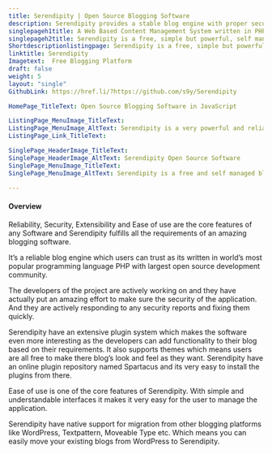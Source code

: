 ```yaml
---
title: Serendipity | Open Source Blogging Software
description: Serendipity provides a stable blog engine with proper security measures. Extend functionality via easy to install plugins available at their online repository.
singlepageh1title: A Web Based Content Management System written in PHP
singlepageh2title: Serendipity is a free, simple but powerful, self managed blogging platform and CMS. Personalize look and feel of your blog or website with appropriate themes.
Shortdescriptionlistingpage: Serendipity is a free, simple but powerful, self managed blogging platform and CMS. Personalize look and feel of your blog or website with appropriate themes.
linktitle: Serendipity
Imagetext:  Free Blogging Platform 
draft: false
weight: 5
layout: "single"
GithubLink: https://href.li/?https://github.com/s9y/Serendipity

HomePage_TitleText: Open Source Blogging Software in JavaScript

ListingPage_MenuImage_TitleText: 
ListingPage_MenuImage_AltText: Serendipity is a very powerful and reliable blog engine
ListingPage_Link_TitleText: 

SinglePage_HeaderImage_TitleText: 
SinglePage_HeaderImage_AltText: Serendipity Open Source Software
SinglePage_MenuImage_TitleText: 
SinglePage_MenuImage_AltText: Serendipity is a free and self managed blogging platform.

---
```


#### Overview

Reliability, Security, Extensibility and Ease of use are the core features of any Software and Serendipity fulfills all the requirements of an amazing blogging software.

It’s a reliable blog engine which users can trust as its written in world’s most popular programming language PHP with largest open source development community.

The developers of the project are actively working on and they have actually put an amazing effort to make sure the security of the application. And they are actively responding to any security reports and fixing them quickly.

Serendipity have an extensive plugin system which makes the software even more interesting as the developers can add functionality to their blog based on their requirements. It also supports themes which means users are all free to make there blog’s look and feel as they want. Serendipity have an online plugin repository named Spartacus and its very easy to install the plugins from there.

Ease of use is one of the core features of Serendipity. With simple and understandable interfaces it makes it very easy for the user to manage the application.

Serendipity have native support for migration from other blogging platforms like WordPress, Textpattern, Moveable Type etc. Which means you can easily move your existing blogs from WordPress to Serendipity.